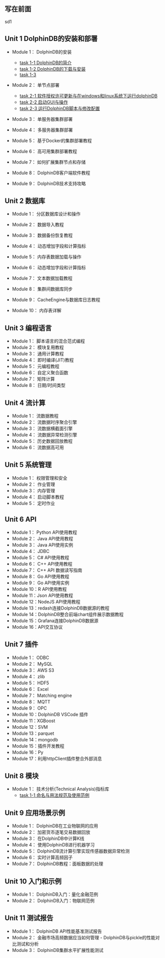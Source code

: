 ## 写在前面
sd1

## Unit 1  DolphinDB的安装和部署

- Module 1： DolphinDB的安装
    - [task 1-1 DolphinDB的简介](./task/Unit1/module1/task1-1.md)
    - [task 1-2 DolphinDB的下载与安装]()
    - [task 1-3 ]()
- Module 2： 单节点部署
    - [task 2-1 软件授权许可更新与在windows和linux系统下运行dolphinDB](./task/Unit1/module2/task2-1.md)
    - [task 2-2 启动GUI与操作](./task/Unit1/module2/task2-2.md)
    - [task 2-3 运行DolphinDB脚本与修改配置](./task/Unit1/module2/task2-3.md)
- Module 3： 单服务器集群部署

- Module 4： 多服务器集群部署

- Module 5： 基于Docker的集群部署教程

- Module 6： 高可用集群部署教程

- Module 7： 如何扩展集群节点和存储

- Module 8： DolphinDB客户端软件教程

- Module 9： DolphinDB技术支持攻略

## Unit 2  数据库
-  Module 1： 分区数据库设计和操作

-  Module 2： 数据导入教程
-  Module 3： 数据备份恢复教程
-  Module 4： 动态增加字段和计算指标
-  Module 5： 内存表数据加载与操作
-  Module 6： 动态增加字段和计算指标
-  Module 7： 文本数据加载教程
-  Module 8： 集群间数据库同步
-  Module 9： CacheEngine与数据库日志教程
-  Module 10： 内存表详解

## Unit 3  编程语言

-  Module 1： 脚本语言的混合范式编程
-  Module 2： 模块复用教程
-  Module 3： 通用计算教程
-  Module 4： 即时编译(JIT)教程
-  Module 5： 元编程教程
-  Module 6： 自定义聚合函数
-  Module 7： 矩阵计算
-  Module 8： 日期/时间类型

## Unit 4  流计算

-  Module 1： 流数据教程
-  Module 2： 流数据时序聚合引擎
-  Module 3： 流数据横截面引擎
-  Module 4： 流数据异常检测引擎
-  Module 5： 历史数据回放教程
-  Module 6： 流数据高可用

## Unit 5  系统管理

-  Module 1：  权限管理和安全
-  Module 2：  作业管理
-  Module 3：  内存管理
-  Module 4：  启动脚本教程
-  Module 5：  定时作业



## Unit 6  API

-  Module 1： Python API使用教程
-  Module 2： Java API使用教程
-  Module 3： Java API使用实例
-  Module 4： JDBC
-  Module 5： C# API使用教程
-  Module 6： C++ API使用教程
-  Module 7： C++ API 数据读写指南
-  Module 8： Go API使用教程
-  Module 9： Go API使用实例
-  Module 10：R API使用教程
-  Module 11：Json API使用教程
-  Module 12：NodeJS API使用教程
-  Module 13：redash连接DolphinDB数据源的教程
-  Module 14：DolphinDB整合前端chart组件展示数据教程
-  Module 15：Grafana连接DolphinDB数据源
-  Module 16：API交互协议

## Unit 7  插件

-  Module 1： ODBC
-  Module 2： MySQL
-  Module 3： AWS S3
-  Module 4： zlib
-  Module 5： HDF5
-  Module 6： Excel
-  Module 7： Matching engine
-  Module 8： MQTT
-  Module 9： OPC
-  Module 10：DolphinDB VSCode 插件
-  Module 11：XGBoost
-  Module 12：SVM
-  Module 13：parquet
-  Module 14：mongodb
-  Module 15：插件开发教程
-  Module 16：Py
-  Module 17：利用httpClient插件整合外部消息

## Unit 8  模块

-  Module 1： 技术分析(Technical Analysis)指标库
     - [task 1-1 命名与用法规范及使用范例](./task/Unit8/module1/task1-1.md)

## Unit 9  应用场景示例

-  Module 1： DolphinDB在工业物联网的应用
-  Module 2： 加密货币逐笔交易数据回放
-  Module 3： 在DolphinDB中计算K线 
-  Module 4： 使用DolphinDB进行机器学习
-  Module 5： DolphinDB流计算引擎实现传感器数据异常检测
-  Module 6： 实时计算高频因子
-  Module 7： DolphinDB教程：面板数据的处理

## Unit 10 入门和示例

-  Module 1： DolphinDB入门：量化金融范例
-  Module 2： DolphinDB入门：物联网范例

## Unit 11 测试报告

-  Module 1： DolphinDB API性能基准测试报告
-  Module 2： 金融市场高频数据应当如何管理 - DolphinDB与pickle的性能对比测试和分析
-  Module 3： DolphinDB集群水平扩展性能测试

